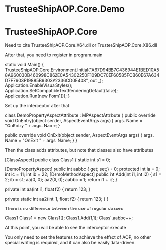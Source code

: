 # TrusteeShipAOP.Core.Demo
# TrusteeShipAOP.Core
Need to cite TrusteeShipAOP.Core.X64.dll or TrusteeShipAOP.Core.X86.dll

After that, you need to register in program.main

static void Main() { TrusteeShipAOP.Core.Environment.Initial("A67D94BB7C436944E1BED10A58A960030B460998C862E0A54302250F109DC70EF60585FCB60E67A634D7F7603F19885B9303A2336CD0E408", out _); Application.EnableVisualStyles(); Application.SetCompatibleTextRenderingDefault(false); Application.Run(new Form1()); }

Set up the interceptor after that

class DemoPropertyAspectAttribute : MPAspectAttribute { public override void OnEntry(object sender, AspectEventArgs args) { args. Name = "OnEntry " + args. Name; }

public override void OnExit(object sender, AspectEventArgs args) { args. Name = "OnExit " + args. Name; } }

Then the class adds attributes, but note that classes also have attributes

[ClassAspect] public class Class1 { static int s1 = 0;

[DemoPropertyAspect] public int aabbc { get; set;} = 0; protected int ia = 0; int ic = 11; int ib = 22; [DemoMethodAspect] public int Add(int i1, int i2) { s1 = 2; ib = s1; aa(0, 0); aa2(0, 0); aabbc = 1; return i1 + i2; }

private int aa(int i1, float f2) { return 123; }

private static int aa2(int i1, float f2) { return 123; } }

There is no difference between the use of regular classes

Class1 Class1 = new Class1(); Class1.Add(1,1); Class1.aabbc++;

At this point, you will be able to see the interceptor execute

You only need to set the features to achieve the effect of AOP, no other special writing is required, and it can also be easily data-driven.
